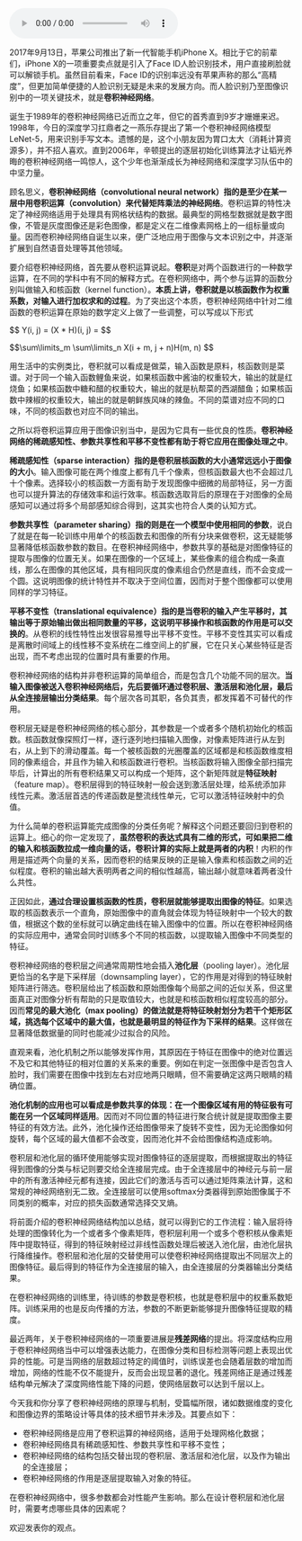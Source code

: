 <audio title="29 深度学习框架下的神经网络 _ 见微知著：卷积神经网络" src="https://static001.geekbang.org/resource/audio/5c/18/5cc20e8a1528448b270052fb70a0f518.mp3" controls="controls"></audio> 
<p>2017年9月13日，苹果公司推出了新一代智能手机iPhone X。相比于它的前辈们，iPhone X的一项重要卖点就是引入了Face ID人脸识别技术，用户直接刷脸就可以解锁手机。虽然目前看来，Face ID的识别率远没有苹果声称的那么“高精度”，但更加简单便捷的人脸识别无疑是未来的发展方向。而人脸识别乃至图像识别中的一项关键技术，就是<strong><span class="orange">卷积神经网络</span></strong>。</p>
<p>诞生于1989年的卷积神经网络已近而立之年，但它的首秀直到9岁才姗姗来迟。1998年，今日的深度学习扛鼎者之一燕乐存提出了第一个卷积神经网络模型LeNet-5，用来识别手写文本。遗憾的是，这个小朋友因为胃口太大（消耗计算资源多），并不招人喜欢。直到2006年，辛顿提出的逐层初始化训练算法才让韬光养晦的卷积神经网络一鸣惊人，这个少年也渐渐成长为神经网络和深度学习队伍中的中坚力量。</p>
<p>顾名思义，<strong>卷积神经网络（convolutional neural network）指的是至少在某一层中用卷积运算（convolution）来代替矩阵乘法的神经网络</strong>。卷积运算的特性决定了神经网络适用于处理具有网格状结构的数据。最典型的网格型数据就是数字图像，不管是灰度图像还是彩色图像，都是定义在二维像素网格上的一组标量或向量。因而卷积神经网络自诞生以来，便广泛地应用于图像与文本识别之中，并逐渐扩展到自然语音处理等其他领域。</p>
<p>要介绍卷积神经网络，首先要从卷积运算说起。<strong><span class="orange">卷积</span></strong>是对两个函数进行的一种数学运算，在不同的学科中有不同的解释方式。在卷积网络中，两个参与运算的函数分别叫做输入和核函数（kernel function）。<strong>本质上讲，卷积就是以核函数作为权重系数，对输入进行加权求和的过程</strong>。为了突出这个本质，卷积神经网络中针对二维函数的卷积运算在原始的数学定义上做了一些调整，可以写成以下形式</p>
<p>$$ Y(i, j) = (X * H)(i, j) = $$</p>
<p>$$\sum\limits_m \sum\limits_n X(i + m, j + n)H(m, n) $$</p>
<p>用生活中的实例类比，卷积就可以看成是做菜，输入函数是原料，核函数则是菜谱。对于同一个输入函数鲤鱼来说，如果核函数中酱油的权重较大，输出的就是红烧鱼；如果核函数中糖和醋的权重较大，输出的就是杭帮菜的西湖醋鱼；如果核函数中辣椒的权重较大，输出的就是朝鲜族风味的辣鱼。不同的菜谱对应不同的口味，不同的核函数也对应不同的输出。</p>
<p>之所以将卷积运算应用于图像识别当中，是因为它具有一些优良的性质。<strong>卷积神经网络的稀疏感知性、参数共享性和平移不变性都有助于将它应用在图像处理之中</strong>。</p>
<!-- [[[read_end]]] -->
<p><strong><span class="orange">稀疏感知性</span>（sparse interaction）指的是卷积层核函数的大小通常远远小于图像的大小</strong>。输入图像可能在两个维度上都有几千个像素，但核函数最大也不会超过几十个像素。选择较小的核函数一方面有助于发现图像中细微的局部特征，另一方面也可以提升算法的存储效率和运行效率。核函数选取背后的原理在于对图像的全局感知可以通过将多个局部感知综合得到，这其实也符合人类的认知方式。</p>
<p><strong><span class="orange">参数共享性</span>（parameter sharing）指的则是在一个模型中使用相同的参数</strong>，说白了就是在每一轮训练中用单个的核函数去和图像的所有分块来做卷积，这无疑能够显著降低核函数参数的数目。在卷积神经网络中，参数共享的基础是对图像特征的提取与图像的位置无关。如果在图像的一个区域上，某些像素的组合构成一条直线，那么在图像的其他区域，具有相同灰度的像素组合仍然是直线，而不会变成一个圆。这说明图像的统计特性并不取决于空间位置，因而对于整个图像都可以使用同样的学习特征。</p>
<p><strong><span class="orange">平移不变性</span>（translational equivalence）指的是当卷积的输入产生平移时，其输出等于原始输出做出相同数量的平移，这说明平移操作和核函数的作用是可以交换的</strong>。从卷积的线性特性出发很容易推导出平移不变性。平移不变性其实可以看成是离散时间域上的线性移不变系统在二维空间上的扩展，它在只关心某些特征是否出现，而不考虑出现的位置时具有重要的作用。</p>
<p>卷积神经网络的结构并非卷积运算的简单组合，而是包含几个功能不同的层次。<strong>当输入图像被送入卷积神经网络后，先后要循环通过卷积层、激活层和池化层，最后从全连接层输出分类结果</strong>。每个层次各司其职，各负其责，都发挥着不可替代的作用。</p>
<p>卷积层无疑是卷积神经网络的核心部分，其参数是一个或者多个随机初始化的核函数。核函数就像探照灯一样，逐行逐列地扫描输入图像，对像素矩阵进行从左到右，从上到下的滑动覆盖。每一个被核函数的光圈覆盖的区域都是和核函数维度相同的像素组合，并且作为输入和核函数进行卷积。当核函数将输入图像全部扫描完毕后，计算出的所有卷积结果又可以构成一个矩阵，这个新矩阵就是<strong>特征映射</strong>（feature map）。卷积层得到的特征映射一般会送到激活层处理，给系统添加非线性元素。激活层首选的传递函数是整流线性单元，它可以激活特征映射中的负值。</p>
<p>为什么简单的卷积运算能完成图像的分类任务呢？解释这个问题还要回归到卷积的运算上。细心的你一定发现了，<strong>虽然卷积的表达式具有二维的形式，可如果把二维的输入和核函数拉成一维向量的话，卷积计算的实际上就是两者的内积</strong>！内积的作用是描述两个向量的关系，因而卷积的结果反映的正是输入像素和核函数之间的近似程度。卷积的输出越大表明两者之间的相似性越高，输出越小就意味着两者没什么共性。</p>
<p>正因如此，<strong>通过合理设置核函数的性质，卷积层就能够提取出图像的特征</strong>。如果选取的核函数表示一个直角，原始图像中的直角就会体现为特征映射中一个较大的数值，根据这个数的坐标就可以确定曲线在输入图像中的位置。所以在卷积神经网络的实际应用中，通常会同时训练多个不同的核函数，以提取输入图像中不同类型的特征。</p>
<p>卷积神经网络的卷积层之间通常周期性地会插入<strong><span class="orange">池化层</span></strong>（pooling layer）。池化层更恰当的名字是下采样层（downsampling layer），它的作用是对得到的特征映射矩阵进行筛选。卷积层给出了核函数和原始图像每个局部之间的近似关系，但这里面真正对图像分析有帮助的只是取值较大，也就是和核函数相似程度较高的部分。因而<strong>常见的最大池化（max pooling）的做法就是将特征映射划分为若干个矩形区域，挑选每个区域中的最大值，也就是最明显的特征作为下采样的结果</strong>。这样做在显著降低数据量的同时也能减少过拟合的风险。</p>
<p>直观来看，池化机制之所以能够发挥作用，其原因在于特征在图像中的绝对位置远不及它和其他特征的相对位置的关系来的重要。例如在判定一张图像中是否包含人脸时，我们需要在图像中找到左右对应地两只眼睛，但不需要确定这两只眼睛的精确位置。</p>
<p><strong>池化机制的应用也可以看成是参数共享的体现：在一个图像区域有用的特征极有可能在另一个区域同样适用</strong>。因而对不同位置的特征进行聚合统计就是提取图像主要特征的有效方法。此外，池化操作还给图像带来了旋转不变性，因为无论图像如何旋转，每个区域的最大值都不会改变，因而池化并不会给图像结构造成影响。</p>
<p>卷积层和池化层的循环使用能够实现对图像特征的逐层提取，而根据提取出的特征得到图像的分类与标记则要交给全连接层完成。由于全连接层中的神经元与前一层中的所有激活神经元都有连接，因此它们的激活与否可以通过矩阵乘法计算，这和常规的神经网络别无二致。全连接层可以使用softmax分类器得到原始图像属于不同类别的概率，对应的损失函数通常选择交叉熵。</p>
<p>将前面介绍的卷积神经网络结构加以总结，就可以得到它的工作流程：输入层将待处理的图像转化为一个或者多个像素矩阵，卷积层利用一个或多个卷积核从像素矩阵中提取特征，得到的特征映射经过非线性函数处理后被送入池化层，由池化层执行降维操作。卷积层和池化层的交替使用可以使卷积神经网络提取出不同层次上的图像特征。最后得到的特征作为全连接层的输入，由全连接层的分类器输出分类结果。</p>
<p>在卷积神经网络的训练里，待训练的参数是卷积核，也就是卷积层中的权重系数矩阵。训练采用的也是反向传播的方法，参数的不断更新能够提升图像特征提取的精度。</p>
<p>最近两年，关于卷积神经网络的一项重要进展是<strong><span class="orange">残差网络</span></strong>的提出。将深度结构应用于卷积神经网络当中可以增强表达能力，在图像分类和目标检测等问题上表现出优异的性能。可是当网络的层数超过特定的阈值时，训练误差也会随着层数的增加而增加，网络的性能不仅不能提升，反而会出现显著的退化。残差网络正是通过残差结构单元解决了深度网络性能下降的问题，使网络层数可以达到千层以上。</p>
<p>今天我和你分享了卷积神经网络的原理与机制，受篇幅所限，诸如数据维度的变化和图像边界的策略设计等具体的技术细节并未涉及。其要点如下：</p>
<ul>
<li>卷积神经网络是应用了卷积运算的神经网络，适用于处理网格化数据；</li>
<li>卷积神经网络具有稀疏感知性、参数共享性和平移不变性；</li>
<li>卷积神经网络的结构包括交替出现的卷积层、激活层和池化层，以及作为输出的全连接层；</li>
<li>卷积神经网络的作用是逐层提取输入对象的特征。</li>
</ul>
<p>在卷积神经网络中，很多参数都会对性能产生影响。那么在设计卷积层和池化层时，需要考虑哪些具体的因素呢？</p>
<p>欢迎发表你的观点。</p>
<p><img src="https://static001.geekbang.org/resource/image/4d/e7/4dce2701152a658ff621948a3ed26ce7.jpg" alt=""></p>
<p></p>
